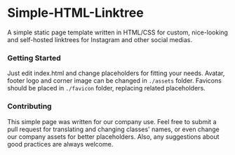 # Simple-HTML-Linktree
A simple static page template written in HTML/CSS for custom, nice-looking and self-hosted linktrees for Instagram and other social medias.

### Getting Started
Just edit index.html and change placeholders for fitting your needs. Avatar, footer logo and corner image can be changed in `./assets` folder.
Favicons should be placed in `./favicon` folder, replacing related placeholders.

### Contributing
This simple page was written for our company use. Feel free to submit a pull request for translating and changing classes' names, or even
change our company assets for better placeholders. Also, any suggestions about good practices are always welcome.